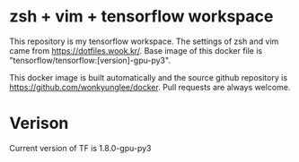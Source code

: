 # zsh + vim + tensorflow workspace

This repository is my tensorflow workspace.
The settings of zsh and vim came from https://dotfiles.wook.kr/.
Base image of this docker file is "tensorflow/tensorflow:[version]-gpu-py3".

This docker image is built automatically and the source github repository is https://github.com/wonkyunglee/docker.
Pull requests are always welcome.

# Verison
Current version of TF is 1.8.0-gpu-py3

